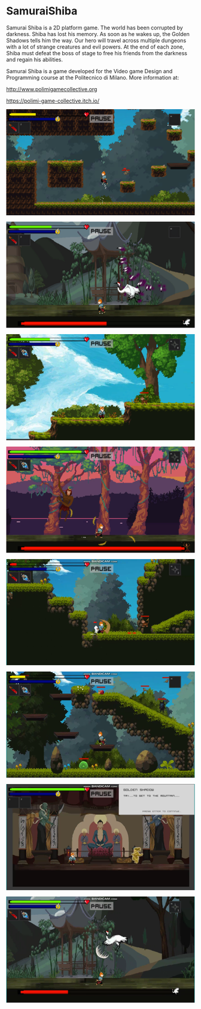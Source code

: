 # SamuraiShiba
Samurai Shiba is a 2D platform game. The world has been corrupted by darkness. Shiba has lost his memory. As soon as he wakes up, the Golden Shadows tells him the way. Our hero will travel across multiple dungeons with a lot of strange creatures and evil powers. At the end of each zone, Shiba must defeat the boss of stage to free his friends from the darkness and regain his abilities.

Samurai Shiba is a game developed for the Video game Design and Programming course at the Politecnico di Milano. More information at:

http://www.polimigamecollective.org

https://polimi-game-collective.itch.io/


![](Images/screen1.png)

![](Images/screen2.png)

![](Images/screen3.png)

![](Images/screen4.png)

![](Images/Screenshot5.png)

![](Images/Screenshot6.png)

![](Images/Screenshot7.png)

![](Images/Screenshot8.png)

